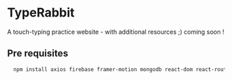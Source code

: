 
# TypeRabbit

A touch-typing practice website - with additional resources ;)
coming soon !




## Pre requisites



```bash
  npm install axios firebase framer-motion mongodb react-dom react-router-dom tailwindcss recharts

